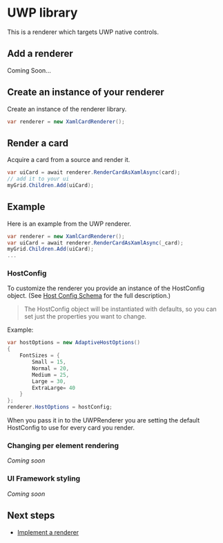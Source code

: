 # UWP library
This is a renderer which targets UWP native controls.

## Add a renderer

Coming Soon... 

## Create an instance of your renderer
Create an instance of the renderer library. 
```csharp
var renderer = new XamlCardRenderer();
```

## Render a card
Acquire a card from a source and render it.

```csharp
var uiCard = await renderer.RenderCardAsXamlAsync(card);
// add it to your ui
myGrid.Children.Add(uiCard);
```

## Example
Here is an example from the UWP renderer.

```csharp
var renderer = new XamlCardRenderer();
var uiCard = await renderer.RenderCardAsXamlAsync(_card);
myGrid.Children.Add(uiCard);
...
```

### HostConfig 

To customize the renderer you provide an instance of the HostConfig object. (See [Host Config Schema](/documentation/#display-hostconfigschema) for the full description.)

> The HostConfig object will be instantiated with defaults, so you can set just the properties you want to change.


Example:
```csharp
var hostOptions = new AdaptiveHostOptions() 
{
    FontSizes = {
        Small = 15,
        Normal = 20,
        Medium = 25,
        Large = 30,
        ExtraLarge= 40
    }
};
renderer.HostOptions = hostConfig;
```
When you pass it in to the UWPRenderer you are setting the default HostConfig to use for every card you render.

### Changing per element rendering
*Coming soon*

### UI Framework styling
*Coming soon*

## Next steps

* [Implement a renderer](../ImplementingRenderer.md) 


